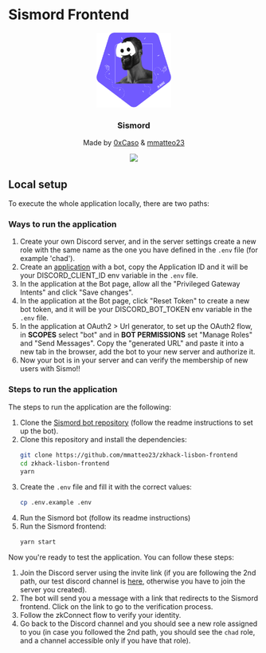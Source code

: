 # Sismord Frontend

<div align="center">
  <img src="src/discordchads.svg" alt="Logo" width="150" height="150" style="borderRadius: 20px">

  <h3 align="center">
    Sismord
  </h3>

  <p align="center">
    Made by <a href="https://github.com/0xCaso" target="_blank">0xCaso</a> & <a href="https://github.com/mmatteo23" target="_blank">mmatteo23</a></a>
  </p>
  
  <p align="center">
    <a href="https://discord.gg/jm2TWpTY" target="_blank">
        <img src="https://img.shields.io/badge/Discord-7289DA?style=for-the-badge&logo=discord&logoColor=white"/>
    </a>
  </p>
  <a href="https://www.sismo.io/" target="_blank"></a>
</div>

## Local setup

To execute the whole application locally, there are two paths:

### Ways to run the application
1. Create your own Discord server, and in the server settings create a new role with the same name as the one you have defined in the `.env` file (for example 'chad'). 
2. Create an [application](https://discord.com/developers/applications) with a bot, copy the Application ID and it will be your DISCORD_CLIENT_ID env variable in the `.env` file.
3. In the application at the Bot page, allow all the "Privileged Gateway Intents" and click "Save changes". 
4. In the application at the Bot page, click "Reset Token" to create a new bot token, and it will be your DISCORD_BOT_TOKEN env variable in the `.env` file.
5. In the application at OAuth2 > Url generator, to set up the OAuth2 flow, in **SCOPES** select "bot" and in **BOT PERMISSIONS** set "Manage Roles" and "Send Messages". Copy the "generated URL" and paste it into a new tab in the browser, add the bot to your new server and authorize it.
6. Now your bot is in your server and can verify the membership of new users with Sismo!!

### Steps to run the application
The steps to run the application are the following:
1. Clone the [Sismord bot repository](https://github.com/0xCaso/zkhack-lisbon-discord-bot) (follow the readme instructions to set up the bot).
2. Clone this repository and install the dependencies:
    ```bash
    git clone https://github.com/mmatteo23/zkhack-lisbon-frontend
    cd zkhack-lisbon-frontend
    yarn
    ```
3. Create the `.env` file and fill it with the correct values:
    ```bash
    cp .env.example .env
    ```
4. Run the Sismord bot (follow its readme instructions)
5. Run the Sismord frontend:
    ```bash
    yarn start
    ```

Now you're ready to test the application. You can follow these steps:
1. Join the Discord server using the invite link (if you are following the 2nd path, our test discord channel is [here](https://discord.gg/jm2TWpTY), otherwise you have to join the server you created).
2. The bot will send you a message with a link that redirects to the Sismord frontend. Click on the link to go to the verification process.
3. Follow the zkConnect flow to verify your identity.
4. Go back to the Discord channel and you should see a new role assigned to you (in case you followed the 2nd path, you should see the `chad` role, and a channel accessible only if you have that role).